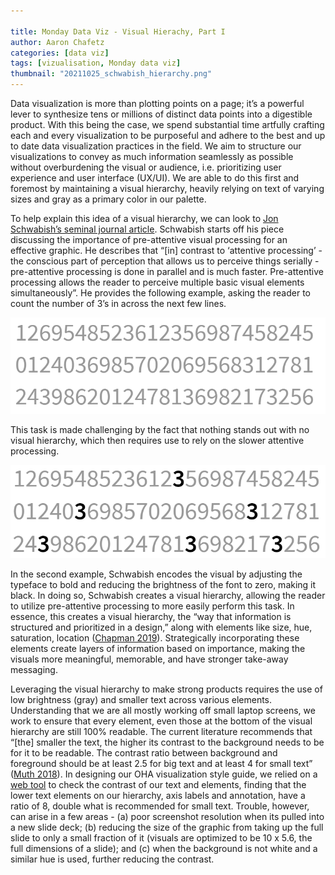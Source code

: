 ```yaml
---

title: Monday Data Viz - Visual Hierachy, Part I
author: Aaron Chafetz
categories: [data viz]
tags: [vizualisation, Monday data viz]
thumbnail: "20211025_schwabish_hierarchy.png"
---
```


 Data visualization is more than plotting points on a page; it’s a powerful lever to synthesize tens or millions of distinct data points into a digestible product. With this being the case, we spend substantial time artfully crafting each and every visualization to be purposeful and adhere to the best and up to date data visualization practices in the field. We aim to structure our visualizations to convey as much information seamlessly as possible without overburdening the visual or audience, i.e. prioritizing user experience and user interface (UX/UI). We are able to do this first and foremost by maintaining a visual hierarchy, heavily relying on text of varying sizes and gray as a primary color in our palette. 

To help explain this idea of a visual hierarchy, we can look to [Jon Schwabish’s seminal journal article](https://www.aeaweb.org/articles?id=10.1257/jep.28.1.209). Schwabish starts off his piece discussing the importance of pre-attentive visual processing for an effective graphic. He describes that “[in] contrast to ‘attentive processing’ - the conscious part of perception that allows us to perceive things serially - pre-attentive processing is done in parallel and is much faster. Pre-attentive processing allows the reader to perceive multiple basic visual elements simultaneously”.  He provides the following example, asking the reader to count the number of 3’s in across the next few lines.

![no hiearchy](/assets/images/posts/20211025_schwabish_no-hierarchy.png)

This task is made challenging by the fact that nothing stands out with no visual hierarchy, which then requires use to rely on the slower attentive processing.  

![hiearchy](/assets/images/posts/20211025_schwabish_hierarchy.png)

In the second example, Schwabish encodes the visual by adjusting the typeface to bold and reducing the brightness of the font to zero, making it black. In doing so, Schwabish creates a visual hierarchy, allowing the reader to utilize pre-attentive processing to more easily perform this task. In essence, this creates a visual hierarchy, the “way that information is structured and prioritized in a design,” along with elements like size, hue, saturation, location ([Chapman 2019](http://www.toptal.com/designers/ux/visual-hierarchy-infographic)).  Strategically incorporating these elements create layers of information based on importance, making the visuals more meaningful, memorable, and have stronger take-away messaging. 

Leveraging the visual hierarchy to make strong products requires the use of low brightness (gray) and smaller text across various elements. Understanding that we are all mostly working off small laptop screens, we work to ensure that every element, even those at the bottom of the visual hierarchy are still 100% readable. The current literature recommends that “[the] smaller the text, the higher its contrast to the background needs to be for it to be readable. The contrast ratio between background and foreground should be at least 2.5 for big text and at least 4 for small text” ([Muth 2018](https://blog.datawrapper.de/colors/)).  In designing our OHA visualization style guide, we relied on a [web tool](https://snook.ca/technical/colour_contrast/colour.html) to check the contrast of our text and elements, finding that the lower text elements on our hierarchy, axis labels and annotation, have a ratio of 8, double what is recommended for small text. Trouble, however, can arise in a few areas - (a) poor screenshot resolution when its pulled into a new slide deck; (b) reducing the size of the graphic from taking up the full slide to only a small fraction of it (visuals are optimized to be 10 x 5.6, the full dimensions of a slide); and (c) when the background is not white and a similar hue is used, further reducing the contrast.